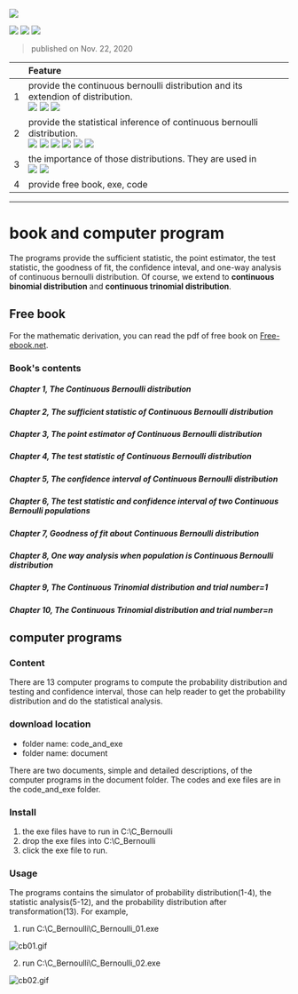 ![](https://i.loli.net/2020/11/24/V135WLJrsKMUn8H.jpg)

![](https://img.shields.io/github/forks/meiyulee/continuous_Bernoulli)  ![](https://img.shields.io/github/v/release/meiyulee/continuous_bernoulli?include_prereleases) ![](https://img.shields.io/badge/book-free-green)

> published on Nov. 22, 2020

|        |      Feature         | 
| ------------- |:--------------|
| 1      | provide the continuous bernoulli distribution and its extendion of distribution. <br> ![](https://img.shields.io/static/v1?label=distribution&message=continuous_bernoulli&color=yellow)  ![](https://img.shields.io/static/v1?label=distribution&message=continuous_binomial&color=yellow)  ![](https://img.shields.io/static/v1?label=distribution&message=continuous_trinomial&color=yellow) | 
| 2      | provide the statistical inference of continuous bernoulli distribution. <br> ![](https://img.shields.io/static/v1?label=statistics&message=sufficient_statistic&color=yellow)  ![](https://img.shields.io/static/v1?label=statistics&message=test_statistic&color=yellow)  ![](https://img.shields.io/static/v1?label=statistics&message=confidence_interval&color=yellow)  ![](https://img.shields.io/static/v1?label=statistics&message=goodness_of_fit&color=yellow)  ![](https://img.shields.io/static/v1?label=statistics&message=point_estimator&color=yellow) ![](https://img.shields.io/static/v1?label=statistics&message=one-way&color=yellow)  | 
| 3      | the importance of those distributions. They are used in <br>  ![](https://img.shields.io/static/v1?label=application&message=deep_learning&color=9cf)  ![](https://img.shields.io/static/v1?label=application&message=variational_autoencoder&color=9cf)  |
| 4      | provide free book, exe, code|

*****
# book and computer program

The programs provide the sufficient statistic, the point estimator, the test statistic, the goodness of fit, the confidence inteval, and one-way analysis of continuous bernoulli distribution. Of course, we extend to **continuous binomial distribution** and **continuous trinomial distribution**.

## Free book

For the mathematic derivation, you can read the pdf of free book on [Free-ebook.net](https://www.free-ebooks.net/computer-sciences-textbooks/Continuous-Bernoulli-distribution-simulator-and-test-statistic). 

### Book's contents
##### Chapter 1, The Continuous Bernoulli distribution
##### Chapter 2, The sufficient statistic of Continuous Bernoulli distribution
##### Chapter 3, The point estimator of Continuous Bernoulli distribution
##### Chapter 4, The test statistic of Continuous Bernoulli distribution
##### Chapter 5, The confidence interval of Continuous Bernoulli distribution
##### Chapter 6, The test statistic and confidence interval of two Continuous Bernoulli populations
##### Chapter 7, Goodness of fit about Continuous Bernoulli distribution
##### Chapter 8, One way analysis when population is Continuous Bernoulli distribution
##### Chapter 9, The Continuous Trinomial distribution and trial number=1
##### Chapter 10, The Continuous Trinomial distribution and trial number=n

## computer programs

### Content

There are 13 computer programs to compute the probability distribution and testing and confidence interval, those can help reader to get the probability distribution and do the statistical analysis. 

### download location
* folder name: code_and_exe
* folder name: document

There are two documents, simple and detailed descriptions, of the computer programs in the document folder.
The codes and exe files are in the code_and_exe folder.

### Install
1. the exe files have to run in C:\C_Bernoulli
2. drop the exe files into C:\C_Bernoulli
3. click the exe file to run.

### Usage
The programs contains the simulator of probability distribution(1-4), the statistic analysis(5-12), and the probability distribution after transformation(13). For example,

1. run C:\C_Bernoulli\C_Bernoulli_01.exe

![cb01.gif](https://i.loli.net/2020/11/24/aT6fOhkuydSHGRn.gif)

2. run C:\C_Bernoulli\C_Bernoulli_02.exe

![cb02.gif](https://i.loli.net/2020/11/24/GD6VCT1XWitylxN.gif)



